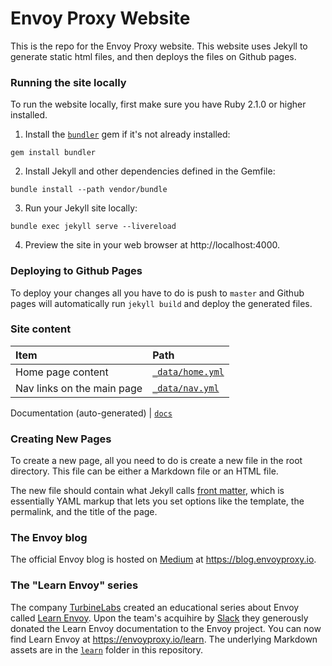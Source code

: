 # Envoy Proxy Website

This is the repo for the Envoy Proxy website. This website uses Jekyll to generate static html files, and then deploys
the files on Github pages.

### Running the site locally

To run the website locally, first make sure you have Ruby 2.1.0 or higher installed.

1. Install the [`bundler`](https://bundler.io/) gem if it's not already installed:

```shell
gem install bundler
```

2. Install Jekyll and other dependencies defined in the Gemfile:

```shell
bundle install --path vendor/bundle
```

3. Run your Jekyll site locally:

```shell
bundle exec jekyll serve --livereload
```

4. Preview the site in your web browser at http://localhost:4000.

### Deploying to Github Pages

To deploy your changes all you have to do is push to `master` and Github pages will automatically run `jekyll build` and
deploy the generated files.

### Site content

Item | Path
:----|:----
Home page content | [`_data/home.yml`](./_data/home.yml)
Nav links on the main page | [`_data/nav.yml`](./_data/nav.yml)

Documentation (auto-generated) | [`docs`](./docs)

### Creating New Pages

To create a new page, all you need to do is create a new file in the root directory. This file can be either a Markdown
file or an HTML file.

The new file should contain what Jekyll calls [front matter](https://jekyllrb.com/docs/frontmatter/), which is essentially
YAML markup that lets you set options like the template, the permalink, and the title of the page.

### The Envoy blog

The official Envoy blog is hosted on [Medium](https://medium.com) at https://blog.envoyproxy.io.

### The "Learn Envoy" series

The company [TurbineLabs](https://www.turbinelabs.io/) created an educational series about Envoy called [Learn Envoy](https://www.learnenvoy.io/). Upon the team's acquihire by [Slack](https://slack.com) they generously donated the Learn Envoy documentation to the Envoy project. You can now find Learn Envoy at https://envoyproxy.io/learn. The underlying Markdown assets are in the [`learn`](./learn) folder in this repository.